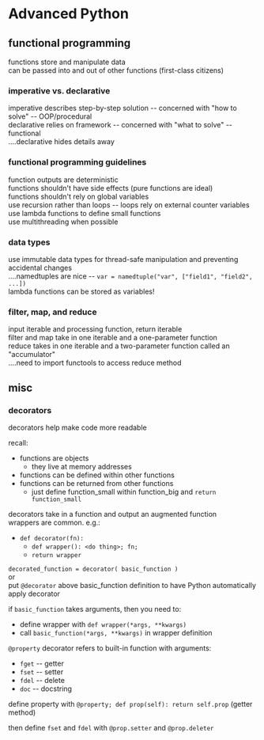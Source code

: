 # Advanced Python

## functional programming

functions store and manipulate data  
can be passed into and out of other functions (first-class citizens)  

### imperative vs. declarative
imperative describes step-by-step solution  --  concerned with "how to solve"  --  OOP/procedural  
declarative relies on framework  --  concerned with "what to solve"  --  functional  
....declarative hides details away  

### functional programming guidelines
function outputs are deterministic  
functions shouldn't have side effects (pure functions are ideal)  
functions shouldn't rely on global variables  
use recursion rather than loops -- loops rely on external counter variables  
use lambda functions to define small functions  
use multithreading when possible  

### data types
use immutable data types for thread-safe manipulation and preventing accidental changes  
....namedtuples are nice  --  `var = namedtuple("var", ["field1", "field2", ...])`  
lambda functions can be stored as variables!  

### filter, map, and reduce
input iterable and processing function, return iterable  
filter and map take in one iterable and a one-parameter function  
reduce takes in one iterable and a two-parameter function called an "accumulator"  
....need to import functools to access reduce method  


## misc

### decorators
decorators help make code more readable  

recall:  
* functions are objects
  * they live at memory addresses
* functions can be defined within other functions
* functions can be returned from other functions
  * just define function_small within function_big and `return function_small`

decorators take in a function and output an augmented function  
wrappers are common. e.g.:  
* `def decorator(fn):`
  * `def wrapper(): <do thing>; fn;`
  * `return wrapper`

`decorated_function = decorator( basic_function )`    
or  
put `@decorator` above basic_function definition to have Python automatically apply decorator  

if `basic_function` takes arguments, then you need to:  
* define wrapper with `def wrapper(*args, **kwargs)`
* call `basic_function(*args, **kwargs)` in wrapper definition

`@property` decorator refers to built-in function with arguments:  
* `fget`  --   getter
* `fset`  --   setter
* `fdel`  --   delete
* `doc`  --  docstring  

define property with `@property; def prop(self): return self.prop` (getter method)    

then define `fset` and `fdel` with `@prop.setter` and `@prop.deleter`  

